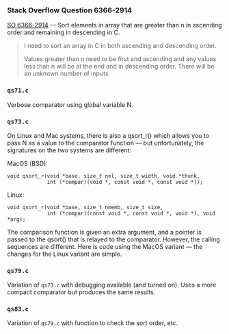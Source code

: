 ### Stack Overflow Question 6366-2914

[SO 6366-2914](https://stackoverflow.com/q/63662914) &mdash;
Sort elements in array that are greater than n in ascending order and
remaining in descending in C.

> I need to sort an array in C in both ascending and descending order.
>
> Values greater than n need to be first and ascending and any values
> less than n will be at the end and in descending order.  There will be
> an unknown number of inputs

### `qs71.c`

Verbose comparator using global variable N.

### `qs73.c`

On Linux and Mac systems, there is also a qsort_r() which allows you to
pass N as a value to the comparator function — but unfortunately, the
signatures on the two systems are different:

MacOS (BSD):

    void qsort_r(void *base, size_t nel, size_t width, void *thunk,
                 int (*compar)(void *, const void *, const void *));
Linux:

    void qsort_r(void *base, size_t nmemb, size_t size,
                 int (*compar)(const void *, const void *, void *), void *arg);

The comparison function is given an extra argument, and a pointer is
passed to the qsort() that is relayed to the comparator.
However, the calling sequences are different.
Here is code using the MacOS variant — the changes for the Linux
variant are simple.

### `qs79.c`

Variation of `qs73.c` with debugging available (and turned on).
Uses a more compact comparator but produces the same results.

### `qs83.c`

Variation of `qs79.c` with function to check the sort order, etc.

